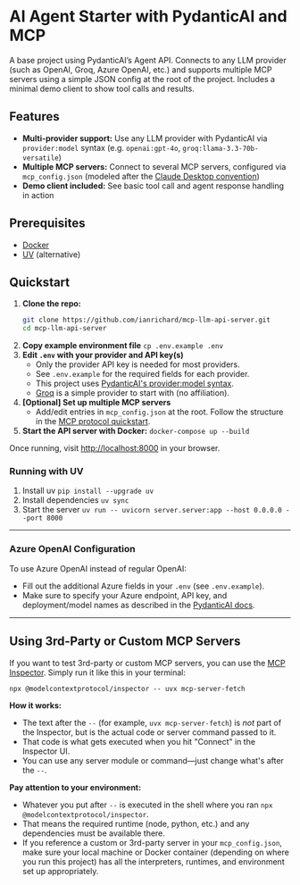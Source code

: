 # AI Agent Starter with PydanticAI and MCP

A base project using PydanticAI’s Agent API. Connects to any LLM provider (such as OpenAI, Groq, Azure OpenAI, etc.) and supports multiple MCP servers using a simple JSON config at the root of the project. Includes a minimal demo client to show tool calls and results.

## Features

- **Multi-provider support:** Use any LLM provider with PydanticAI via `provider:model` syntax
  (e.g. `openai:gpt-4o`, `groq:llama-3.3-70b-versatile`)
- **Multiple MCP servers:** Connect to several MCP servers, configured via `mcp_config.json`
  (modeled after the [Claude Desktop convention](https://modelcontextprotocol.io/quickstart/user))
- **Demo client included:** See basic tool call and agent response handling in action

## Prerequisites

- [Docker](https://www.docker.com/)
- [UV](https://github.com/astral-sh/uv) (alternative)

## Quickstart

1. **Clone the repo:**
   ```bash
   git clone https://github.com/ianrichard/mcp-llm-api-server.git
   cd mcp-llm-api-server
   ```
1. **Copy example environment file**
   `cp .env.example .env`
1. **Edit `.env` with your provider and API key(s)**
   - Only the provider API key is needed for most providers.
   - See `.env.example` for the required fields for each provider.
   - This project uses [PydanticAI's provider:model syntax](https://ai.pydantic.dev/models/).
   - [Groq](https://groq.com/) is a simple provider to start with (no affiliation).
1. **[Optional] Set up multiple MCP servers**
   - Add/edit entries in `mcp_config.json` at the root.
     Follow the structure in the [MCP protocol quickstart](https://modelcontextprotocol.io/quickstart/user).
1. **Start the API server with Docker:**
   `docker-compose up --build`

Once running, visit [http://localhost:8000](http://localhost:8000/) in your browser.

### Running with UV

1. Install uv
   `pip install --upgrade uv`
1. Install dependencies
   `uv sync`
1. Start the server
   `uv run -- uvicorn server.server:app --host 0.0.0.0 --port 8000`

---

### Azure OpenAI Configuration

To use Azure OpenAI instead of regular OpenAI:

- Fill out the additional Azure fields in your `.env` (see `.env.example`).
- Make sure to specify your Azure endpoint, API key, and deployment/model names as described in the [PydanticAI docs](https://ai.pydantic.dev/models/).

---

## Using 3rd-Party or Custom MCP Servers

If you want to test 3rd-party or custom MCP servers, you can use the [MCP Inspector](https://github.com/modelcontextprotocol/inspector).
Simply run it like this in your terminal:

`npx @modelcontextprotocol/inspector -- uvx mcp-server-fetch`

**How it works:**

- The text after the `--` (for example, `uvx mcp-server-fetch`) is _not_ part of the Inspector, but is the actual code or server command passed to it.
- That code is what gets executed when you hit "Connect" in the Inspector UI.
- You can use any server module or command—just change what's after the `--`.

**Pay attention to your environment:**

- Whatever you put after `--` is executed in the shell where you ran `npx @modelcontextprotocol/inspector`.
- That means the required runtime (node, python, etc.) and any dependencies must be available there.
- If you reference a custom or 3rd-party server in your `mcp_config.json`, make sure your local machine or Docker container (depending on where you run this project) has all the interpreters, runtimes, and environment set up appropriately.
